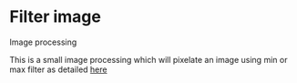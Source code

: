 # Filter image
Image processing

This is a small image processing which will pixelate an image using min or max filter as detailed [here](https://www.nayuki.io/page/sliding-window-minimum-maximum-algorithm)
